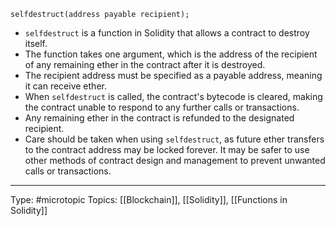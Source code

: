 ```
selfdestruct(address payable recipient);
```

- `selfdestruct` is a function in Solidity that allows a contract to destroy itself.
- The function takes one argument, which is the address of the recipient of any remaining ether in the contract after it is destroyed.
- The recipient address must be specified as a payable address, meaning it can receive ether.
- When `selfdestruct` is called, the contract's bytecode is cleared, making the contract unable to respond to any further calls or transactions.
- Any remaining ether in the contract is refunded to the designated recipient.
- Care should be taken when using `selfdestruct`, as future ether transfers to the contract address may be locked forever. It may be safer to use other methods of contract design and management to prevent unwanted calls or transactions.

___
Type: #microtopic 
Topics: [[Blockchain]], [[Solidity]], [[Functions in Solidity]]

